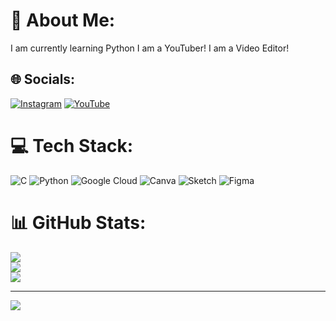 # 💫 About Me:
I am currently learning Python
I am a YouTuber!
I am a Video Editor!


## 🌐 Socials:
[![Instagram](https://img.shields.io/badge/Instagram-%23E4405F.svg?logo=Instagram&logoColor=white)](https://instagram.com/akshara_karnataka) [![YouTube](https://img.shields.io/badge/YouTube-%23FF0000.svg?logo=YouTube&logoColor=white)](https://youtube.com/@AksharaKarnataka) 

# 💻 Tech Stack:
![C](https://img.shields.io/badge/c-%2300599C.svg?style=for-the-badge&logo=c&logoColor=white) ![Python](https://img.shields.io/badge/python-3670A0?style=for-the-badge&logo=python&logoColor=ffdd54) ![Google Cloud](https://img.shields.io/badge/GoogleCloud-%234285F4.svg?style=for-the-badge&logo=google-cloud&logoColor=white) ![Canva](https://img.shields.io/badge/Canva-%2300C4CC.svg?style=for-the-badge&logo=Canva&logoColor=white) ![Sketch](https://img.shields.io/badge/Sketch-FFB387?style=for-the-badge&logo=sketch&logoColor=black) ![Figma](https://img.shields.io/badge/figma-%23F24E1E.svg?style=for-the-badge&logo=figma&logoColor=white)
# 📊 GitHub Stats:
![](https://github-readme-stats.vercel.app/api?username=RahulOP11&theme=dark&hide_border=false&include_all_commits=true&count_private=false)<br/>
![](https://github-readme-streak-stats.herokuapp.com/?user=RahulOP11&theme=dark&hide_border=false)<br/>
![](https://github-readme-stats.vercel.app/api/top-langs/?username=RahulOP11&theme=dark&hide_border=false&include_all_commits=true&count_private=false&layout=compact)

---
[![](https://visitcount.itsvg.in/api?id=RahulOP11&icon=0&color=0)](https://visitcount.itsvg.in)

<!-- Proudly created with GPRM ( https://gprm.itsvg.in ) -->
